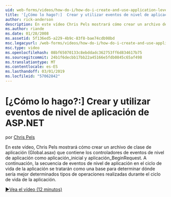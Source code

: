 ```yaml
---
uid: web-forms/videos/how-do-i/how-do-i-create-and-use-application-level-events-in-aspnet
title: '[¿Cómo lo hago?:]  Crear y utilizar eventos de nivel de aplicación de ASP.NET | Microsoft Docs'
author: rick-anderson
description: En este vídeo Chris Pels mostrará cómo crear un archivo de clase de aplicación (Global.asax) que contiene los controladores de eventos en el nivel de aplicación como Application_S...
ms.author: riande
ms.date: 01/28/2008
ms.assetid: 5f136ed5-a229-4b9c-83f8-bae74cdb98bd
msc.legacyurl: /web-forms/videos/how-do-i/how-do-i-create-and-use-application-level-events-in-aspnet
msc.type: video
ms.openlocfilehash: 08bf65070133c8ebddadc362753ff6d834617b75
ms.sourcegitcommit: 24b1f6decbb17bb22a45166e5fdb0845c65af498
ms.translationtype: MT
ms.contentlocale: es-ES
ms.lasthandoff: 03/01/2019
ms.locfileid: "57062842"
---
```

<a name="how-do-i--create-and-use-application-level-events-in-aspnet"></a>[¿Cómo lo hago?:]  Crear y utilizar eventos de nivel de aplicación de ASP.NET
====================
por [Chris Pels](https://twitter.com/chrispels)

En este vídeo, Chris Pels mostrará cómo crear un archivo de clase de aplicación (Global.asax) que contiene los controladores de eventos de nivel de aplicación como aplicación\_inicial y aplicación\_BeginRequest. A continuación, la secuencia de eventos de nivel de aplicación en el ciclo de vida de la aplicación se tratarán como una base para determinar dónde sería mejor determinados tipos de operaciones realizadas durante el ciclo de vida de la aplicación.

[&#9654;Vea el vídeo (12 minutos)](https://channel9.msdn.com/Blogs/ASP-NET-Site-Videos/how-do-i-create-and-use-application-level-events-in-aspnet)
